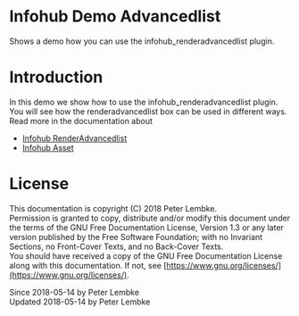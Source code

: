 # Infohub Demo Advancedlist
Shows a demo how you can use the infohub_renderadvancedlist plugin.  

# Introduction
In this demo we show how to use the infohub_renderadvancedlist plugin.  
You will see how the renderadvancedlist box can be used in different ways.    
Read more in the documentation about  

- [Infohub RenderAdvancedlist](plugin,infohub_renderadvancedlist)
- [Infohub Asset](plugin,infohub_asset)

# License
This documentation is copyright (C) 2018 Peter Lembke.    
Permission is granted to copy, distribute and/or modify this document under the terms of the GNU Free Documentation License, Version 1.3 or any later version published by the Free Software Foundation; with no Invariant Sections, no Front-Cover Texts, and no Back-Cover Texts.    
You should have received a copy of the GNU Free Documentation License along with this documentation. If not, see [https://www.gnu.org/licenses/](https://www.gnu.org/licenses/).  

Since 2018-05-14 by Peter Lembke    
Updated 2018-05-14 by Peter Lembke  
